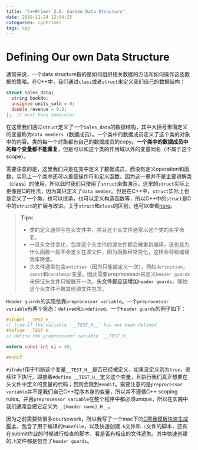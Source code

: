 ```yaml
---
title: 'C++Primer 2.6: Custom Data Structure'
date: 2019-11-24 12:04:25
categories: cppPrimer
tags: cpp
---
```


# Defining Our own Data Structure

通常来说，一个data structure指的是如何组织相关数据的方法和如何操作这些数据的策略。在C++中，我们通过`class`或者`struct`来定义我们自己的数据结构：

```c
struct Sales_data{
  string bookNo;
  unsigned units_sold = 0;
  double revenue = 0.0;
};  // must have semicolon
```

在这里我们通过`struct`定义了一个`Sales_data`的数据结构，其中大括号里面定义的变量称为`data members`（数据成员）。一个类中的数据成员定义了这个类的对象中的内容。类的每一个对象都有自己的数据成员的copy。**一个类中的数据成员中的每个变量都不能重复**，但是可以和这个类的作用域以外的变量同名（不属于这个scope）。

需要注意的是，这里我们只是在类中定义了数据成员，而没有定义operation和函数，实际上一个类中还可以重载操作符和定义函数。因为这一章并不是主要讲解类（class）的使用，所以此时我们只使用了`struct`来做演示。这里的`struct`实际上更像是C的用法，因为其只定义了`data member`。但是在C++中，`struct`实际上也是定义了一个类，也可以继承，也可以定义构造函数等，所以C++中的`struct`是C中的`struct`的扩展与改进。关于`struct`和`class`的区别，也可以查看[here](https://www.hellscript.cc/2019/02/23/subposts_c/struct-VS-class/)。

> **Tips:**
>
> - 类的定义通常写在头文件中，并且这个头文件通常以这个类的名字命名。
> - 一旦头文件变化，包含这个头文件的源文件都会被重新编译。这也是为什么函数一般不会定义在源文件，因为函数经常变化，这样会导致编译效率降低。
> - 头文件通常包含`entities`（因为只能被定义一次），例如`definition`，`const`和`constexpr`变量。因此需要preprocessor来定义`header guards`来保证头文件只被展开一次。**头文件都应该增加`header guards`**，哪怕这个头文件不被其他源文件包含。

`Header guards`的实现依靠`preprocessor variable`。一个`preprocessor variable`有两个状态：`defined`和`undefined`。一个`header guards`的例子如下：

```c
#ifndef __TEST_H__  
// true if the variable `__TEST_H__` has not been defined
#define __TEST_H__
// define the preprocessor variable `__TEST_H__`

extern const int ci = 42;

#endif
```

`#ifndef`用于判断这个变量`__TEST_H__`是否已经被定义，如果没定义则为`true`，继续往下执行，即接着`#define __TEST_H__`定义这个变量，且执行我们真正想要在头文件中定义的变量的代码；否则会跳到`#endif`。需要注意的是`preprocessor variable`并不是我们自己C++程序本身的变量，所以并不遵循C++ scoping rules。并且`preprocessor variable`在整个程序中都必须unique，所以在实践中我们通常会把它定义为`__[header name]_H__`。

因为之前需要些很多coursework，所以我写了一个mac下的[C项目模板快速生成脚本](https://github.com/gzrjzcx/project_templete)，包含了用于编译的`Makefile`，以及快速创建`.h`文件和`.c`文件的脚本，还有在submit作业的时候进行检查的脚本，看是否有相应的文件遗失。其中快速创建的`.h`文件都是包含了`header guards`。